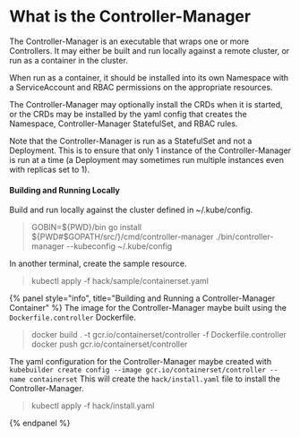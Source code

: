 # What is the Controller-Manager

The Controller-Manager is an executable that wraps one or more Controllers.  It may
either be built and run locally against a remote cluster, or run as a container
in the cluster.

When run as a container, it should be installed into its own Namespace with a
ServiceAccount and RBAC permissions on the appropriate resources.

The Controller-Manager may optionally install the CRDs when it is started, or
the CRDs may be installed by the yaml config that creates the Namespace,
Controller-Manager StatefulSet, and RBAC rules.

Note that the Controller-Manager is run as a StatefulSet and not a Deployment.  This
is to ensure that only 1 instance of the Controller-Manager is run at a time (a Deployment
may sometimes run multiple instances even with replicas set to 1).

#### Building and Running Locally

Build and run locally against the cluster defined in ~/.kube/config.

> GOBIN=${PWD}/bin go install ${PWD#$GOPATH/src/}/cmd/controller-manager
> ./bin/controller-manager --kubeconfig ~/.kube/config

In another terminal, create the sample resource.

> kubectl apply -f hack/sample/containerset.yaml

{% panel style="info", title="Building and Running a Controller-Manager Container" %}
The image for the Controller-Manager maybe built using the `Dockerfile.controller` Dockerfile.

> docker build . -t gcr.io/containerset/controller -f Dockerfile.controller
> docker push gcr.io/containerset/controller

The yaml configuration for the Controller-Manager maybe created with
`kubebuilder create config --image gcr.io/containerset/controller --name containerset`
This will create the `hack/install.yaml` file to install the Controller-Manager.

> kubectl apply -f hack/install.yaml

{% endpanel %}
